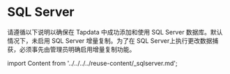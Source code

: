 # SQL Server

请遵循以下说明以确保在 Tapdata 中成功添加和使用 SQL Server 数据库。默认情况下，未启用 SQL Server 增量复制。为了在 SQL Server上执行更改数据捕获，必须事先由管理员明确启用增量复制功能。

import Content from '../../../../reuse-content/_sqlserver.md';

<Content />
